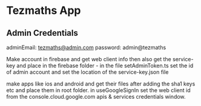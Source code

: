 # Tezmaths App

## Admin Credentials

adminEmail: <tezmaths@admin.com>
password: admin@tezmaths

Make account in firebase and get web client info then also get the service-key and place in the firebase folder - in the file setAdminToken.ts set the id of admin account and set the location of the service-key.json file

make apps like ios and android and get their files after adding the sha1 keys etc and place them in root folder. in useGoogleSignIn set the web client id from the console.cloud.google.com apis & services credentials window.
